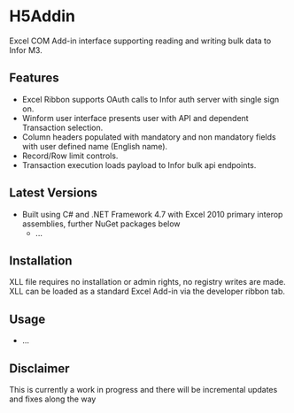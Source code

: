 # H5Addin

Excel COM Add-in interface supporting reading and writing bulk data to Infor M3.


## Features
* Excel Ribbon supports OAuth calls to Infor auth server with single sign on.
* Winform user interface presents user with API and dependent Transaction selection.
* Column headers populated with mandatory and non mandatory fields with user defined name (English name).
* Record/Row limit controls.
* Transaction execution loads payload to Infor bulk api endpoints.


## Latest Versions
* Built using C# and .NET Framework 4.7 with Excel 2010 primary interop assemblies, further NuGet packages below
  * ...


## Installation
 XLL file requires no installation or admin rights, no registry writes are made. XLL can be loaded as a standard Excel Add-in via the developer ribbon tab.

## Usage 
* ...



## Disclaimer
This is currently a work in progress and there will be incremental updates and fixes along the way
